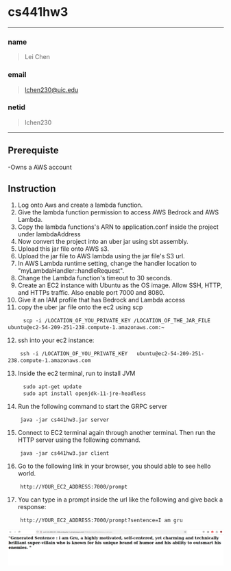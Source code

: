 # cs441hw3

---
### name
>Lei Chen
### email
>lchen230@uic.edu

### netid
>lchen230
---
## Prerequiste
-Owns a AWS account



## Instruction
1.  Log onto Aws and create a lambda function.
2.  Give the lambda function permission to access AWS Bedrock and AWS Lambda.
3.  Copy the lambda functions's ARN to application.conf inside the project under lambdaAddress
4.  Now convert the project into an uber jar using sbt assembly.
5.  Upload this jar file onto AWS s3.
6.  Upload the jar file to AWS lambda using the jar file's S3 url.
7.  In AWS Lambda runtime setting, change the handler location to "myLambdaHandler::handleRequest".
8.  Change the Lambda function's timeout to 30 seconds.
9.  Create an EC2 instance with Ubuntu as the OS image. Allow SSH, HTTP, and HTTPs traffic. Also enable port 7000 and 8080.
10.  Give it an IAM profile that has Bedrock and Lambda access
11. copy the uber jar file onto the ec2 using scp
````
     scp -i /LOCATION_OF_YOU_PRIVATE_KEY /LOCATION_OF_THE_JAR_FILE  ubuntu@ec2-54-209-251-238.compute-1.amazonaws.com:~
````
12. ssh into your ec2 instance:
````
    ssh -i /LOCATION_OF_YOU_PRIVATE_KEY   ubuntu@ec2-54-209-251-238.compute-1.amazonaws.com
````
13. Inside the ec2 terminal, run to install JVM
````
     sudo apt-get update
     sudo apt install openjdk-11-jre-headless
````

14. Run the following command to start the GRPC server
````
    java -jar cs441hw3.jar server
````
15. Connect to EC2 terminal again through another terminal. Then run the HTTP server using the following command.
````
    java -jar cs441hw3.jar client
````
16. Go to the following link in your browser, you should able to see hello world.
````
    http://YOUR_EC2_ADDRESS:7000/prompt
 ````
17.  You can type in a prompt inside the url like the following and give back a response:
````
    http://YOUR_EC2_ADDRESS:7000/prompt?sentence=I am gru
````

![img.png](img.png)